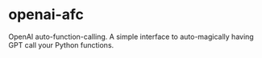 # openai-afc
OpenAI auto-function-calling. A simple interface to auto-magically having GPT call your Python functions.
